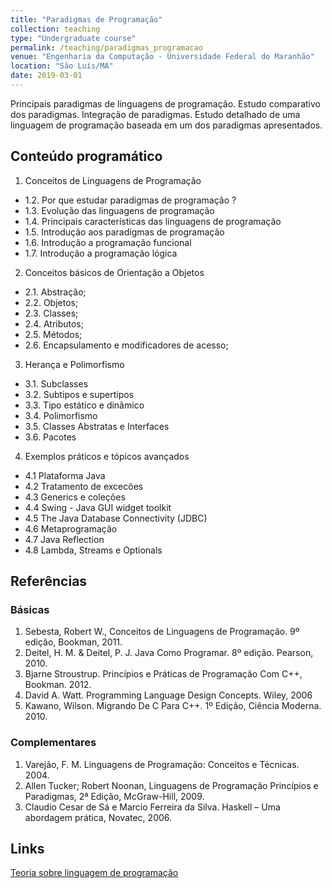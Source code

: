 ```yaml
---
title: "Paradigmas de Programação"
collection: teaching
type: "Undergraduate course"
permalink: /teaching/paradigmas_programacao
venue: "Engenharia da Computação - Universidade Federal do Maranhão"
location: "São Luís/MA"
date: 2019-03-01
---
```


Principais paradigmas de linguagens de programação. Estudo comparativo dos paradigmas. Integração de paradigmas. Estudo detalhado de uma linguagem de programação baseada em um dos paradigmas apresentados.

## Conteúdo programático


1. Conceitos de Linguagens de Programação
* 1.2. Por que estudar paradigmas de programação ?
* 1.3. Evolução das linguagens de programação
* 1.4. Principais características das linguagens de programação
* 1.5. Introdução aos paradigmas de programação
* 1.6. Introdução a programação funcional
* 1.7. Introdução a programação lógica

2. Conceitos básicos de Orientação a Objetos
* 2.1. Abstração;
* 2.2. Objetos;
* 2.3. Classes;
* 2.4. Atributos;
* 2.5. Métodos;
* 2.6. Encapsulamento e modificadores de acesso;

3. Herança e Polimorfismo
* 3.1. Subclasses
* 3.2. Subtipos e supertipos
* 3.3. Tipo estático e dinâmico
* 3.4. Polimorfismo
* 3.5. Classes Abstratas e Interfaces
* 3.6. Pacotes

4. Exemplos práticos e tópicos avançados
* 4.1 Plataforma Java
* 4.2 Tratamento de excecões
* 4.3 Generics e coleções
* 4.4 Swing - Java GUI widget toolkit
* 4.5 The Java Database Connectivity (JDBC)
* 4.6 Metaprogramação
* 4.7 Java Reflection
* 4.8 Lambda, Streams e Optionals


## Referências

### Básicas

1. Sebesta, Robert W.,  Conceitos de Linguagens de Programação. 9º edição, Bookman, 2011.
2. Deitel, H. M. & Deitel, P. J. Java Como Programar. 8º edição. Pearson, 2010.
3. Bjarne Stroustrup. Princípios e Práticas de Programação Com C++, Bookman. 2012.
4. David A. Watt. Programming Language Design Concepts. Wiley, 2006
5. Kawano, Wilson. Migrando De C Para C++. 1º Edição, Ciência Moderna. 2010.

### Complementares

1. Varejão, F. M. Linguagens de Programação: Conceitos e Técnicas. 2004.
2. Allen Tucker; Robert Noonan, Linguagens de Programação Princípios e Paradigmas, 2ª Edição, McGraw-Hill, 2009.
3. Claudio Cesar de Sá e Marcio Ferreira da Silva. Haskell – Uma abordagem prática, Novatec, 2006. 


## Links

[Teoria sobre linguagem de programação](../links/pl_theory)



